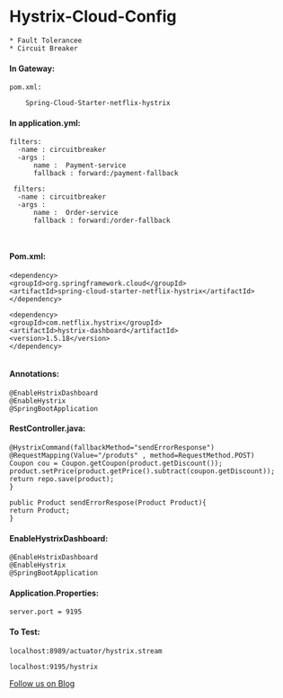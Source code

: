 # Hystrix-Cloud-Config


    * Fault Tolerancee
    * Circuit Breaker

#### In Gateway:

```
pom.xml:

    Spring-Cloud-Starter-netflix-hystrix

```
#### In application.yml:

```
filters:
  -name : circuitbreaker
  -args : 
      name :  Payment-service
      fallback : forward:/payment-fallback
 
 filters:
  -name : circuitbreaker
  -args : 
      name :  Order-service
      fallback : forward:/order-fallback
  
    
```

#### Pom.xml:

```
<dependency>
<groupId>org.springframework.cloud</groupId>
<artifactId>spring-cloud-starter-netflix-hystrix</artifactId>
</dependency>

<dependency>
<groupId>com.netflix.hystrix</groupId>
<artifactId>hystrix-dashboard</artifactId>
<version>1.5.18</version>
</dependency>
    
```

#### Annotations:

```
@EnableHstrixDashboard
@EnableHystrix
@SpringBootApplication
```

#### RestController.java:

```
@HystrixCommand(fallbackMethod="sendErrorResponse")
@RequestMapping(Value="/produts" , method=RequestMethod.POST)
Coupon cou = Coupon.getCoupon(product.getDiscount());
product.setPrice(product.getPrice().subtract(coupon.getDiscount));
return repo.save(product);
}

public Product sendErrorRespose(Product Product){
return Product;
}
```

#### EnableHystrixDashboard:

```
@EnableHstrixDashboard
@EnableHystrix
@SpringBootApplication
```   

#### Application.Properties:

```
server.port = 9195
```

#### To Test:

```
localhost:8989/actuator/hystrix.stream

localhost:9195/hystrix
```




<a href="http://starwalt.in/Blogs/index.html">Follow us on Blog</a>
